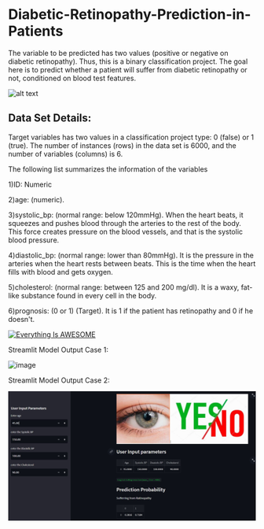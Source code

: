 # Diabetic-Retinopathy-Prediction-in-Patients
The variable to be predicted has two values (positive or negative on diabetic retinopathy). Thus, this is a binary classification project. The goal here is to predict whether a patient will suffer from diabetic retinopathy or not, conditioned on blood test features.

![alt text](https://www.mayoclinic.org/-/media/kcms/gbs/patient-consumer/images/2013/08/26/10/42/ds00447_im02507_r7_retinopathythu_jpg.png)

## Data Set Details:

Target variables has two values in a classification project type: 0 (false) or 1 (true). The number of instances (rows) in the data set is 6000, and the number of variables (columns) is 6.

The following list summarizes the information of the variables

1)ID: Numeric

2)age: (numeric).

3)systolic_bp: (normal range: below 120mmHg). When the heart beats, it squeezes and pushes blood through the arteries to the rest of the body. This force creates pressure on the blood vessels, and that is the systolic blood pressure.

4)diastolic_bp: (normal range: lower than 80mmHg). It is the pressure in the arteries when the heart rests between beats. This is the time when the heart fills with blood and gets oxygen.

5)cholesterol: (normal range: between 125 and 200 mg/dl). It is a waxy, fat-like substance found in every cell in the body.

6)prognosis: (0 or 1) (Target). It is 1 if the patient has retinopathy and 0 if he doesn't.


[![Everything Is AWESOME](https://yt-embed.herokuapp.com/embed?v=FyJByXyEQbg)](https://www.youtube.com/watch?v=FyJByXyEQbg&t=2s&ab_channel=EyeSmart%E2%80%94AmericanAcademyofOphthalmology)


Streamlit Model Output Case 1:


![image](https://user-images.githubusercontent.com/97176234/199556337-15b1ae84-653d-4e0e-8c4c-7aff5e41f453.png)


Streamlit Model Output Case 2:


![image](https://github.com/AkashSapariya/Diabetic-Retinopathy-Prediction-in-Patients/blob/main/suffering%20retinopathy.jpg)

